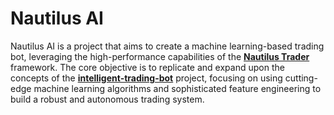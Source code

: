 # Nautilus AI

Nautilus AI is a project that aims to create a machine learning-based trading bot, leveraging the high-performance capabilities of the [**Nautilus Trader**](https://github.com/nautechsystems/nautilus_trader/) framework. The core objective is to replicate and expand upon the concepts of the [**intelligent-trading-bot**](https://github.com/asavinov/intelligent-trading-bot) project, focusing on using cutting-edge machine learning algorithms and sophisticated feature engineering to build a robust and autonomous trading system.


